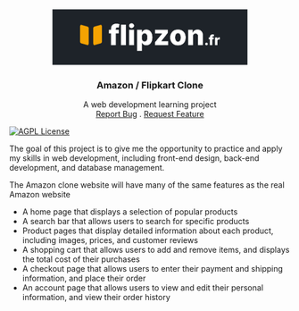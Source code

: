 
<div align="center">
  <a href="https://github.com/fullmeteor172/flipzon">
    <img src="readme-assets\flipzon_logo.png" alt="flipzon.fr" width="350">
  </a>
  <h3 align="center">Amazon / Flipkart Clone</h3>
  <p align="center">
    A web development learning project
    <br />
    <a href="https://github.com/fullmeteor172/flizon/issues">Report Bug</a>
    .
    <a href="https://github.com/fullmeteor172/flipzon/issues">Request Feature</a>
    <br />
  </p>
</div>


[![AGPL License](https://img.shields.io/badge/license-AGPL-blue.svg)](http://www.gnu.org/licenses/agpl-3.0)

The goal of this project is to give me the opportunity to practice and apply my skills in web development, including front-end design, back-end development, and database management.

The Amazon clone website will have many of the same features as the real Amazon website
- A home page that displays a selection of popular products
- A search bar that allows users to search for specific products
- Product pages that display detailed information about each product, including images, prices, and customer reviews
- A shopping cart that allows users to add and remove items, and displays the total cost of their purchases
- A checkout page that allows users to enter their payment and shipping information, and place their order
- An account page that allows users to view and edit their personal information, and view their order history

